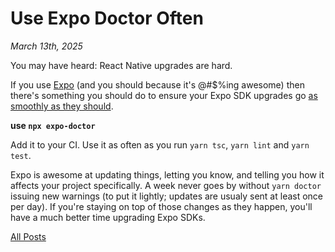 # Use Expo Doctor Often

_March 13th, 2025_

You may have heard: React Native upgrades are hard.

If you use [Expo](1) (and you should because it's @#$%ing awesome) then there's something you should do to ensure your Expo SDK upgrades go [as smoothly as they should](3).

**use `npx expo-doctor`**

Add it to your CI. Use it as often as you run `yarn tsc`, `yarn lint` and `yarn test`.

Expo is awesome at updating things, letting you know, and telling you how it affects your project specifically. A week never goes by without `yarn doctor` issuing new warnings (to put it lightly; updates are usualy sent at least once per day). If you're staying on top of those changes as they happen, you'll have a much better time upgrading Expo SDKs.

[1]: https://expo.dev
[3]: https://expo.dev/changelog/2024-11-12-sdk-52#%EF%B8%8F-upgrading-your-app

[All Posts](/README.md)
